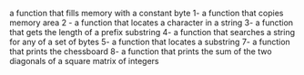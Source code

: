 a function that fills memory with a constant byte
1- a function that copies memory area
2 - a function that locates a character in a string
3- a function that gets the length of a prefix substring
4- a function that searches a string for any of a set of bytes
5- a function that locates a substring
7- a function that prints the chessboard
8- a function that prints the sum of the two diagonals of a square matrix of integers
